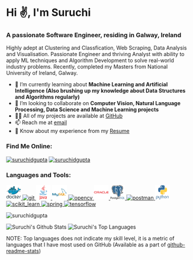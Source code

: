 <h1 align="left">Hi ✌️, I'm Suruchi</h1>
<h3 align="left">A passionate Software Engineer, residing in Galway, Ireland</h3>

Highly adept at Clustering and Classfication, Web Scraping, Data Analysis and Visualisation. Passionate Engineer and thriving Analyst with ability to apply ML techniques and Algorithm Development to solve real-world industry problems. Recently, completed my Masters from National University of Ireland, Galway.

- 🌱 I’m currently learning about **Machine Learning and Artificial Intelligence (Also brushing up my knowledge about Data Structures and Algorithms regularly)**
- 🤝 I’m looking to collaborate on **Computer Vision, Natural Language Processing, Data Science and Machine Learning projects**
- 👨‍💻 All of my projects are available at [GitHub](https://github.com/Suruchidgupta)
- 📫 Reach me at [email](mailto:suruchidgupta@gmail.com)
- 📄 Know about my experience from my [Resume](https://github.com/Suruchidgupta/suruchidgupta/blob/master/Files/SuruchiGupta_Resume.pdf)

<h3 align="left">Find Me Online:</h3>
<p align="left">
<a href="https://linkedin.com/in/suruchidgupta" target="blank"><img align="center" src="https://cdn.jsdelivr.net/npm/simple-icons@3.0.1/icons/linkedin.svg" alt="suruchidgupta" height="30" width="40" /></a>
<a href="https://www.hackerrank.com/suruchidgupta" target="blank"><img align="center" src="https://cdn.jsdelivr.net/npm/simple-icons@3.0.1/icons/hackerrank.svg" alt="suruchidgupta" height="30" width="40" /></a>
</p>

<h3 align="left">Languages and Tools:</h3>
<p align="left"> 
  <a href="https://www.docker.com/" target="_blank"> <img src="https://github.com/devicons/devicon/blob/master/icons/docker/docker-original-wordmark.svg" alt="docker" width="40" height="40"/> </a>
  <a href="https://git-scm.com/" target="_blank"> <img src="https://www.vectorlogo.zone/logos/git-scm/git-scm-icon.svg" alt="git" width="40" height="40"/> </a> 
  <a href="https://www.java.com" target="_blank"> <img src="https://github.com/devicons/devicon/blob/master/icons/java/java-original-wordmark.svg" alt="java" width="40" height="40"/> </a> 
  <a href="https://www.mysql.com/" target="_blank"> <img src="https://github.com/devicons/devicon/blob/master/icons/mysql/mysql-original-wordmark.svg" alt="mysql" width="40" height="40"/> </a> 
  <a href="https://opencv.org/" target="_blank"> <img src="https://www.vectorlogo.zone/logos/opencv/opencv-icon.svg" alt="opencv" width="40" height="40"/> </a> 
  <a href="https://www.oracle.com/" target="_blank"> <img src="https://github.com/devicons/devicon/blob/master/icons/oracle/oracle-original.svg" alt="oracle" width="40" height="40"/> </a> 
  <a href="https://www.postgresql.org" target="_blank"> <img src="https://github.com/devicons/devicon/blob/master/icons/postgresql/postgresql-original-wordmark.svg" alt="postgresql" width="40" height="40"/> </a> 
  <a href="https://postman.com" target="_blank"> <img src="https://www.vectorlogo.zone/logos/getpostman/getpostman-icon.svg" alt="postman" width="40" height="40"/> </a> 
  <a href="https://www.python.org" target="_blank"> <img src="https://github.com/devicons/devicon/blob/master/icons/python/python-original-wordmark.svg" alt="python" width="40" height="40"/> </a> 
  <a href="https://scikit-learn.org/" target="_blank"> <img src="https://upload.wikimedia.org/wikipedia/commons/0/05/Scikit_learn_logo_small.svg" alt="scikit_learn" width="40" height="40"/> </a> 
  <a href="https://spring.io/" target="_blank"> <img src="https://www.vectorlogo.zone/logos/springio/springio-icon.svg" alt="spring" width="40" height="40"/> </a> 
  <a href="https://www.tensorflow.org" target="_blank"> <img src="https://www.vectorlogo.zone/logos/tensorflow/tensorflow-icon.svg" alt="tensorflow" width="40" height="40"/> </a> 
</p>

<p align="left"> <img src="https://komarev.com/ghpvc/?username=suruchidgupta&label=Profile%20views&color=0e75b6" alt="suruchidgupta" /> </p>

![Suruchi's Github Stats](https://github-readme-stats.vercel.app/api?username=suruchidgupta&show_icons=true&theme=vue-dark)
![Suruchi's Top Languages](https://github-readme-stats.vercel.app/api/top-langs?username=suruchidgupta&show_icons=true&theme=vue-dark&layout=compact)

NOTE: Top languages does not indicate my skill level, it is a metric of languages that I have most used on GitHub (Available as a part of [github-readme-stats](https://github.com/anuraghazra/github-readme-stats))

